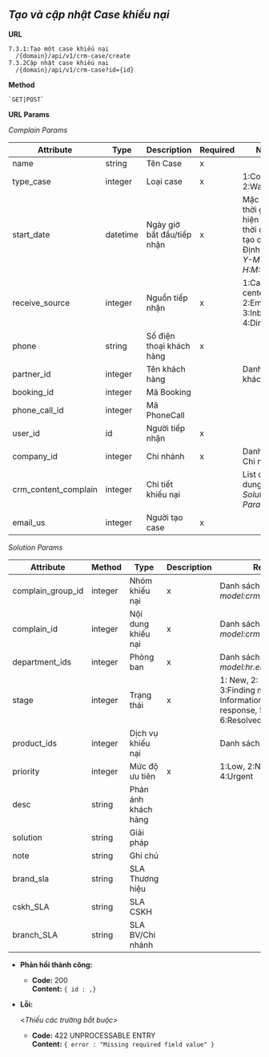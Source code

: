 ***Tạo và cập nhật Case khiếu nại***
----
 **URL**
    
    7.3.1:Tạo một case khiếu nại
      /{domain}/api/v1/crm-case/create
    7.3.2Cập nhật case khiếu nại 
      /{domain}/api/v1/crm-case?id={id}
 **Method**

    `GET|POST`
 **URL Params**
  
  *Complain Params*
  
  | Attribute| Type  | Description  |  Required | Note |
  |---|---|---|---|---|
  | name | string  | Tên Case | x  |
  | type_case| integer  | Loại case | x  | 1:Complain, 2:Warning |
  | start_date| datetime  | Ngày giờ bắt đầu/tiếp nhận | x  | Mặc định là thời gian hiện tại tại thời điểm tạo case. Định dạng _Y-M-D H:M:S_ |
  | receive_source| integer  | Nguồn tiếp nhận | x  | 1:Call center, 2:Email, 3:Inbox, 4:Directly |
  | phone| string  | Số điện thoại khách hàng | x  |
  | partner_id| integer  | Tên khách hàng |   | Danh sách khách hàng |
  | booking_id| integer  | Mã Booking |   |
  | phone_call_id| integer  | Mã PhoneCall |   |
  | user_id| id  | Người tiếp nhận | x  |   |
  | company_id| integer  | Chi nhánh | x  | Danh sách Chi nhánh |
  | crm_content_complain| integer  | Chi tiết khiếu nại |   | List các nội dung: _Solution Params_ |
  | email_us| integer  | Người tạo case | x  |  |


  *Solution Params*
  
  | Attribute  | Method  | Type  | Description  |  Required | Note |
  |---|---|---|---|---|---|
  | complain_group_id| integer  | Nhóm khiếu nại | x  | Danh sách nhóm khiếu nại  _model:crm.complain.group_ |
  | complain_id| integer  | Nội dung khiếu nại | x  | Danh sách khiếu nại  _model:crm.complain_ |
  |department_ids| integer  | Phòng ban | x  | Danh sách phòng ban  _model:hr.employee_ |
  | stage| integer  | Trạng thái | x  | 1: New, 2: Processing, 3:Finding more Information, 4:Waiting response, 5:Need to track, 6:Resolved, 7:Complete  |
  | product_ids| integer  | Dịch vụ khiếu nại |   | Danh sách dịch vụ |
  | priority| integer  | Mức độ ưu tiên | x  | 1:Low, 2:Normal, 3:High, 4:Urgent |
  | desc| string  | Phản ánh khách hàng |   |  |
  | solution| string  | Giải pháp |   |  |
  | note| string  | Ghi chú |   |  |
  | brand_sla| string  | SLA Thương hiệu|   |  |
  | cskh_SLA| string  | SLA CSKH |   |  |
  | branch_SLA| string  | SLA BV/Chi nhánh |   |  |

* **Phản hồi thành công:**

  * **Code:** 200 <br />
    **Content:** `{ id : ,}`
 
* **Lỗi:**
    
  <_Thiếu các trường bắt buộc_>

  * **Code:** 422 UNPROCESSABLE ENTRY <br />
    **Content:** `{ error : "Missing required field value" }`
